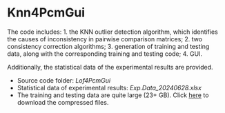 # Knn4PcmGui

The code includes: 1. the KNN outlier detection algorithm, which identifies the causes of inconsistency in pairwise comparison matrices; 2. two consistency correction algorithms; 3. generation of training and testing data, along with the corresponding training and testing code; 4. GUI.

Additionally, the statistical data of the experimental results are provided.

- Source code folder: *Lof4PcmGui*
- Statistical data of experimental results: *Exp.Data_20240628.xlsx*
- The training and testing data are quite large (23+ GB). Click [here](https://www.dropbox.com/scl/fo/b5lv2kmpbkp8xqu4y2qkq/AHLwZYmB4c-kpTEV8bMF_zw?rlkey=itubk8qyq5fh1er0n0hvbktke&st=bkywqzzv&dl=0) to download the compressed files.
